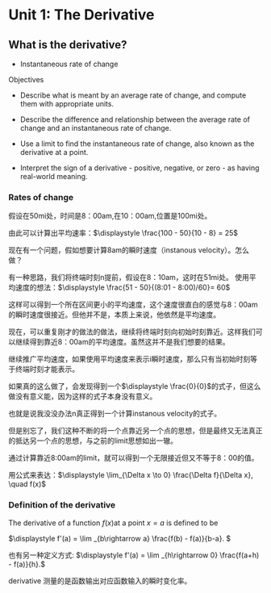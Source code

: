 # Unit 1: The Derivative
## What is the derivative?

* Instantaneous rate of change

Objectives

* Describe what is meant by an average rate of change, and compute them with appropriate units.

* Describe the difference and relationship between the average rate of change and an instantaneous rate of change.

* Use a limit to find the instantaneous rate of change, also known as the derivative at a point.

* Interpret the sign of a derivative - positive, negative, or zero - as having real-world meaning.


### Rates of change

假设在50mi处，时间是8：00am,在10：00am,位置是100mi处。

由此可以计算出平均速率：$\displaystyle \frac{100 - 50}{10 - 8} = 25$

现在有一个问题，假如想要计算8am的瞬时速度（instanous velocity）。怎么做？

有一种思路，我们将终端时刻n提前，假设在8：10am，这时在51mi处。
使用平均速度的想法：$\displaystyle \frac{51 - 50}{(8:01 - 8:00)/60}= 60$


这样可以得到一个所在区间更小的平均速度，这个速度很直白的感觉与8：00am的瞬时速度很接近。但他并不是，本质上来说，他依然是平均速度。

现在，可以重复刚才的做法的做法，继续将终端时刻向初始时刻靠近。这样我们可以继续得到靠近8：00am的平均速度。虽然这并不是我们想要的结果。

继续推广平均速度，如果使用平均速度来表示i瞬时速度，那么只有当初始时刻等于终端时刻才能表示。

如果真的这么做了，会发现得到一个$\displaystyle \frac{0}{0}$的式子，但这么做没有意义能，因为这样的式子本身没有意义。

也就是说我没没办法n真正得到一个计算instanous velocity的式子。

但是别忘了，我们这种不断的将一个点靠近另一个点的思想，但是最终又无法真正的抵达另一个点的思想，与之前的limit思想如出一辙。

通过计算靠近8:00am的limit，就可以得到一个无限接近但又不等于8：00的值。

用公式来表达：$\displaystyle \lim_{\Delta x \to 0} \frac{\Delta f}{\Delta x}, \quad f(x)$

### Definition of the derivative

The derivative of a function  $f(x)$at a point $x=a$ is defined to be

$\displaystyle f'(a) = \lim _{b\rightarrow a} \frac{f(b) - f(a)}{b-a}.
$

也有另一种定义方式: 
$\displaystyle f'(a) = \lim _{h\rightarrow 0} \frac{f(a+h) - f(a)}{h}.$

derivative 测量的是函数输出对应函数输入的瞬时变化率。

